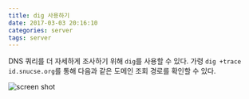 ```yaml
---
title: dig 사용하기
date: 2017-03-03 20:16:10
categories: server
tags: server
---
```

DNS 쿼리를 더 자세하게 조사하기 위해 `dig`를 사용할 수 있다.
가령 `dig +trace id.snucse.org`를 통해 다음과 같은 도메인 조회 경로를 확인할 수 있다.

<!-- more -->

![screen shot](/images/dig.png)
